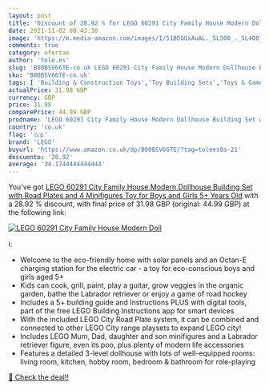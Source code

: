 ```yaml
---
layout: post
title: 'Discount of 28.92 % for LEGO 60291 City Family House Modern Doll'
date: 2021-11-02 08:43:30
image: 'https://m.media-amazon.com/images/I/51BEGOxAuAL._SL500_._SL400_.jpg'
comments: true
category: ofertas
author: 'tole.es'
slug: 'B00BSV66TE-co.uk LEGO 60291 City Family House Modern Dollhouse Building...'
sku: 'B00BSV66TE-co.uk'
tags: [ 'Building & Construction Toys','Toy Building Sets','Toys & Games','Toys Store','lego', ]
actualPrice: 31.98 GBP
currency: GBP
price: 31.98
comparePrice: 44.99 GBP
prodname: 'LEGO 60291 City Family House Modern Dollhouse Building Set with Road Plates and 4 Minifigures  Toy for Boys and Girls 5+ Years Old'
country: 'co.uk'
flag: '🇬🇧'
brand: 'LEGO'
buyurl: 'https://www.amazon.co.uk/dp/B00BSV66TE/?tag=tolees0a-21'
descuento: '28.92'
average: '34.1744444444444'
---
```


You've got [LEGO 60291 City Family House Modern Dollhouse Building Set with Road Plates and 4 Minifigures  Toy for Boys and Girls 5+ Years Old](https://www.amazon.co.uk/dp/B00BSV66TE/?tag=tolees0a-21) with a  28.92 % discount, with final price of 31.98 GBP (original: 44.99 GBP) at the following link:

[![LEGO 60291 City Family House Modern Doll](https://m.media-amazon.com/images/I/51BEGOxAuAL._SL500_._SL400_.jpg)](https://www.amazon.co.uk/dp/B00BSV66TE/?tag=tolees0a-21)

ℹ️:

- Welcome to the eco-friendly home with solar panels and an Octan-E charging station for the electric car - a toy for eco-conscious boys and girls aged 5+
- Kids can cook, grill, paint, play a guitar, grow veggies in the organic garden, bathe the Labrador retriever or enjoy a game of road hockey
- Includes a 5+ building guide and Instructions PLUS with digital tools, part of the free LEGO Building Instructions app for smart devices
- With the included LEGO City Road Plate system, it can be combined and connected to other LEGO City range playsets to expand LEGO city!
- Includes LEGO Mum, Dad, daughter and son minifigures and a Labrador retriever figure, even its poo, plus plenty of modern life accessories
- Features a detailed 3-level dollhouse with lots of well-equipped rooms: living room, kitchen, hobby room, bedroom & bathroom for role-playing

[🛒 Check the deal!!](https://www.amazon.co.uk/dp/B00BSV66TE/?tag=tolees0a-21)
